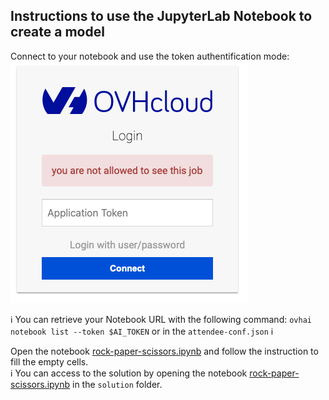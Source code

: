 ## Instructions to use the JupyterLab Notebook to create a model

Connect to your notebook and use the token authentification mode:
![AI notebook token authentification](./assets/ai-notebook-token-authentification.png)

ℹ️ You can retrieve your Notebook URL with the following command: `ovhai notebook list --token $AI_TOKEN` or in the `attendee-conf.json` ℹ️

Open the notebook [rock-paper-scissors.ipynb](src/notebook/rock-paper-scissors.ipynb) and follow the instruction to fill the empty cells.  
ℹ️ You can access to the solution by opening the notebook [rock-paper-scissors.ipynb](../solution/ai/notebooks/YOLOV8/rock-paper-scissors.ipynb) in the `solution` folder.